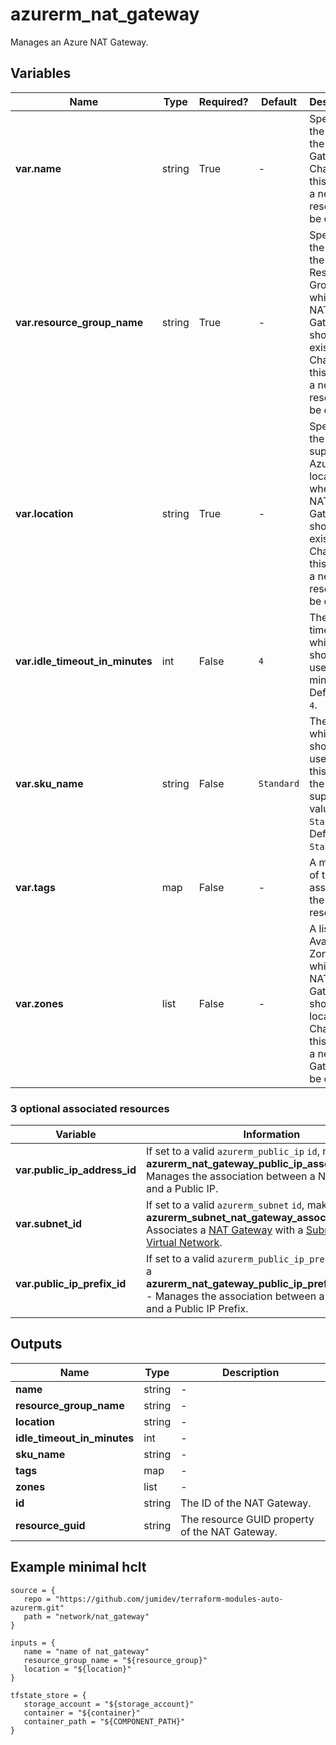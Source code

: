 # azurerm_nat_gateway

Manages an Azure NAT Gateway.

## Variables

| Name | Type | Required? |  Default  |  Description |
| ---- | ---- | --------- |  ----------- | ----------- |
| **var.name** | string | True | -  |  Specifies the name of the NAT Gateway. Changing this forces a new resource to be created. | 
| **var.resource_group_name** | string | True | -  |  Specifies the name of the Resource Group in which the NAT Gateway should exist. Changing this forces a new resource to be created. | 
| **var.location** | string | True | -  |  Specifies the supported Azure location where the NAT Gateway should exist. Changing this forces a new resource to be created. | 
| **var.idle_timeout_in_minutes** | int | False | `4`  |  The idle timeout which should be used in minutes. Defaults to `4`. | 
| **var.sku_name** | string | False | `Standard`  |  The SKU which should be used. At this time the only supported value is `Standard`. Defaults to `Standard`. | 
| **var.tags** | map | False | -  |  A mapping of tags to assign to the resource. | 
| **var.zones** | list | False | -  |  A list of Availability Zones in which this NAT Gateway should be located. Changing this forces a new NAT Gateway to be created. | 


### 3 optional associated resources

| Variable | Information |
| -------- | ----------- |
| **var.public_ip_address_id** | If set to a valid `azurerm_public_ip` `id`, makes a **azurerm_nat_gateway_public_ip_association** - Manages the association between a NAT Gateway and a Public IP. | 
| **var.subnet_id** | If set to a valid `azurerm_subnet` `id`, makes a **azurerm_subnet_nat_gateway_association** - Associates a [NAT Gateway](nat_gateway.html) with a [Subnet](subnet.html) within a [Virtual Network](virtual_network.html). | 
| **var.public_ip_prefix_id** | If set to a valid `azurerm_public_ip_prefix` `id`, makes a **azurerm_nat_gateway_public_ip_prefix_association** - Manages the association between a NAT Gateway and a Public IP Prefix. | 

## Outputs

| Name | Type | Description |
| ---- | ---- | --------- | 
| **name** | string  | - | 
| **resource_group_name** | string  | - | 
| **location** | string  | - | 
| **idle_timeout_in_minutes** | int  | - | 
| **sku_name** | string  | - | 
| **tags** | map  | - | 
| **zones** | list  | - | 
| **id** | string  | The ID of the NAT Gateway. | 
| **resource_guid** | string  | The resource GUID property of the NAT Gateway. | 

## Example minimal hclt

```hcl
source = {
   repo = "https://github.com/jumidev/terraform-modules-auto-azurerm.git" 
   path = "network/nat_gateway" 
}

inputs = {
   name = "name of nat_gateway" 
   resource_group_name = "${resource_group}" 
   location = "${location}" 
}

tfstate_store = {
   storage_account = "${storage_account}" 
   container = "${container}" 
   container_path = "${COMPONENT_PATH}" 
}


```